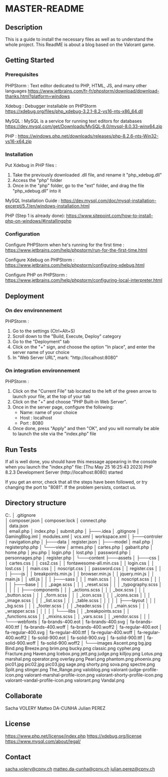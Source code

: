 # MASTER-README

## Description
This is a guide to install the necessary files as well as to understand the whole project. This ReadME is about a blog based on the Valorant game.

## Getting Started

### Prerequisites
PHPStorm : Text editor dedicated to PHP, HTML, JS, and many other languages
https://www.jetbrains.com/fr-fr/phpstorm/download/download-thanks.html?platform=windows

Xdebug : Debugger installable on PHPStorm
https://xdebug.org/files/php_xdebug-3.2.1-8.2-vs16-nts-x86_64.dll

MySQL : MySQL is a service for running text editors for databases
https://dev.mysql.com/get/Downloads/MySQL-8.0/mysql-8.0.33-winx64.zip

PHP :
https://windows.php.net/downloads/releases/php-8.2.6-nts-Win32-vs16-x64.zip

### Installation
Put Xdebug in PHP files :
1. Take the previously downloaded .dll file, and rename it "php_xdebug.dll"
2. Access the "php" folder
3. Once in the "php" folder, go to the "ext" folder, and drag the file "php_xdebug.dll" into it

MySQL Installation Guide :
https://dev.mysql.com/doc/mysql-installation-excerpt/5.7/en/windows-installation.html

PHP (Step 1 is already done): 
https://www.sitepoint.com/how-to-install-php-on-windows/#installingphp

### Configuration
Configure PHPStorm when he's running for the first time :
https://www.jetbrains.com/help/phpstorm/run-for-the-first-time.html

Configure Xdebug on PHPStorm :
https://www.jetbrains.com/help/phpstorm/configuring-xdebug.html

Configure PHP on PHPStorm :
https://www.jetbrains.com/help/phpstorm/configuring-local-interpreter.html

## Deployment

### On dev environnement
PHPStorm :
1. Go to the settings (Ctrl+Alt+S)
2. Scroll down to the "Build, Execute, Deploy" category
3. Go to the "Deployment" tab
4. Click on the "+" sign, and choose the option "In place", and enter the server name of your choice
5. In "Web Server URL", mark: "http://localhost:8080"

### On integration environnement
PHPStorm :
1. Click on the "Current File" tab located to the left of the green arrow to launch your file, at the top of your tab
2. Click on the "+" and choose "PHP Built-in Web Server".
3. Once in the server page, configure the following:
    - Name: name of your choice
    - Host : localhost
    - Port : 8080
4. Once done, press "Apply" and then "OK", and you will normally be able to launch the site via the "index.php" file

## Run Tests
If all is well done, you should have this message appearing in the console when you launch the "index.php" file:
[Thu May 25 16:25:43 2023] PHP 8.2.3 Development Server (http://localhost:8080) started

If you get an error, check that all the steps have been followed, or try changing the port to "8081". If the problem persists, contact us.

## Directory structure
C:.
│   .gitignore   
│   composer.json
│   composer.lock
│   connect.php  
│   data.json    
│   email.php
│   index.php
│   submit.php
│
├───.idea
│       .gitignore
│       GamingBlog.iml
│       modules.xml
│       vcs.xml
│       workspace.xml
│
├───controler
│       navigation.php
│
├───data
│       register.json
│
├───model
│       mail.php
│       registerphp.php
│
└───view
    │   armes.php
    │   cartes.php
    │   gabarit.php
    │   home.php
    │   jeu.php
    │   login.php
    │   lost.php
    │   password.php
    │   personnages.php
    │   register.php
    │
    └───content
        ├───assets
        │   ├───css
        │   │       cartes.css
        │   │       css2.css
        │   │       fontawesome-all.min.css
        │   │       login.css
        │   │       lost.css
        │   │       main.css
        │   │       noscript.css
        │   │       password.css
        │   │       register.css
        │   │
        │   ├───js
        │   │       breakpoints.min.js
        │   │       browser.min.js
        │   │       jquery.min.js
        │   │       main.js
        │   │       util.js
        │   │
        │   ├───sass
        │   │   │   main.scss
        │   │   │   noscript.scss
        │   │   │
        │   │   ├───base
        │   │   │       _page.scss
        │   │   │       _reset.scss
        │   │   │       _typography.scss
        │   │   │
        │   │   ├───components
        │   │   │       _actions.scss
        │   │   │       _box.scss
        │   │   │       _button.scss
        │   │   │       _form.scss
        │   │   │       _icon.scss
        │   │   │       _icons.scss
        │   │   │       _image.scss
        │   │   │       _list.scss
        │   │   │       _table.scss
        │   │   │
        │   │   ├───layout
        │   │   │       _bg.scss
        │   │   │       _footer.scss
        │   │   │       _header.scss
        │   │   │       _main.scss
        │   │   │       _wrapper.scss
        │   │   │
        │   │   └───libs
        │   │           _breakpoints.scss
        │   │           _functions.scss
        │   │           _mixins.scss
        │   │           _vars.scss
        │   │           _vendor.scss
        │   │
        │   └───webfonts
        │           fa-brands-400.eot
        │           fa-brands-400.svg
        │           fa-brands-400.ttf
        │           fa-brands-400.woff
        │           fa-brands-400.woff2
        │           fa-regular-400.eot
        │           fa-regular-400.svg
        │           fa-regular-400.ttf
        │           fa-regular-400.woff
        │           fa-regular-400.woff2
        │           fa-solid-900.eot
        │           fa-solid-900.svg
        │           fa-solid-900.ttf
        │           fa-solid-900.woff
        │           fa-solid-900.woff2
        │
        └───images
                Ascent.png
                bg.jpg
                Bind.png
                Breeze.png
                brim.png
                bucky.png
                classic.png
                cypher.png
                Fracture.png
                Haven.png
                Icebox.png
                jett.png
                judge.png
                killjoy.png
                Lotus.png
                marshal.png
                operator.png
                overlay.png
                Pearl.png
                phantom.png
                phoenix.png
                pic01.jpg
                pic02.jpg
                pic03.jpg
                sage.png
                shorty.png
                sova.png
                spectre.png
                Split.png
                stinger.png
                The_Range.png
                valoblog.png
                valorant-judge-profile-icon.png
                valorant-marshal-profile-icon.png
                valorant-shorty-profile-icon.png
                valorant-vandal-profile-icon.png
                valorant.png
                Vandal.png


## Collaborate
Sacha VOLERY
Matteo DA-CUNHA
Julian PEREZ

## License
https://www.php.net/license/index.php
https://xdebug.org/license
https://www.mysql.com/about/legal/

## Contact
sacha.volery@cpnv.ch
matteo.da-cunha@cpnv.ch
julian.perez@cpnv.ch
